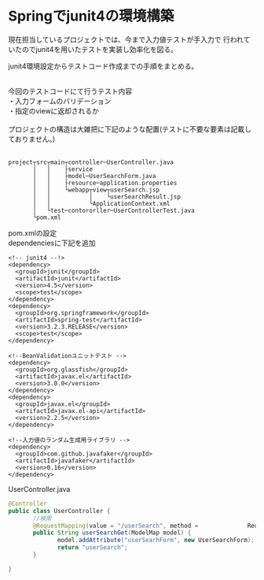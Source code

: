 # Springでjunit4の環境構築

現在担当しているプロジェクトでは、今まで入力値テストが手入力で
行われていたのでjunit4を用いたテストを実装し効率化を図る。

junit4環境設定からテストコード作成までの手順をまとめる。<br /><br />

今回のテストコードにて行うテスト内容<br />
・入力フォームのバリデーション<br />
・指定のviewに返却されるか<br /><br />
プロジェクトの構造は大雑把に下記のような配置(テストに不要な要素は記載しておりません。)<br /><br />
```
project┬src┬main┬controller─UserController.java
       │   │    ├service
       │   │    ├model─UserSearchForm.java
       │   │    ├resource─application.properties
       │   │    └webapp┬view┬userSearch.jsp
       │   │           │    └userSearchResult.jsp
       │   │           └ApplicationContext.xml
       │   └test─contororller─UserControllerTest.java
       └pom.xml
```    
pom.xmlの設定<br />
dependenciesに下記を追加<br />
```
<!-- junit4 --!>
<dependency>
  <groupId>junit</groupId>
  <artifactId>junit</artifactId>
  <version>4.5</version>
  <scope>test</scope>
</dependency>
<dependency>
  <groupId>org.springframework</groupId>
  <artifactId>spring-test</artifactId>
  <version>3.2.3.RELEASE</version>
  <scope>test</scope>
</dependency>

<!--BeanValidationユニットテスト -->
<dependency>
  <groupId>org.glassfish</groupId>
  <artifactId>javax.el</artifactId>
  <version>3.0.0</version>
</dependency>
<dependency>
  <groupId>javax.el</groupId>
  <artifactId>javax.el-api</artifactId>
  <version>2.2.5</version>
</dependency>

<!--入力値のランダム生成用ライブラリ -->
<dependency>
  <groupId>com.github.javafaker</groupId>
  <artifactId>javafaker</artifactId>
  <version>0.16</version>
</dependency>
```
UserController.java
```java
@Controller
public class UserController {
       //検索
       @RequestMapping(value = "/userSearch", method =              RequestMethod.GET)
       public String userSearchGet(ModelMap model) {
              model.addAttribute("userSearhForm", new UserSearchForm);
              return "userSearch";
       }

}
```

